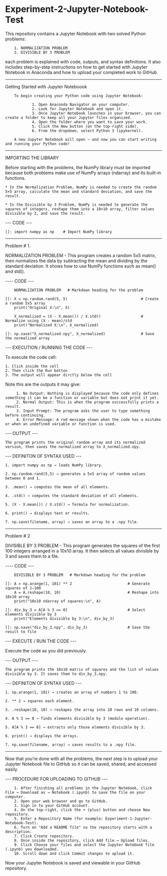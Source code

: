 # Experiment-2-Jupyter-Notebook-Test

This repository contains a Jupyter Notebook with two solved Python problems:

		1. NORMALIZATION PROBLEM
        2. DIVISIBLE BY 3 PROBLEM

each problem is explained with code, outputs, and syntax definitions. It also includes step-by-step instructions on how to get started with Jupyter Notebook in Anaconda and how to upload your completed work to GitHub.

_____________________________________

Getting Started with Jupyter Noteboook

        To begin creating your Python code using Jupyter Notebook:
        
                1. Open Anaconda Navigator on your computer.
                2. Look for Jupyter Notebook and open it.
                3. Once Jupyter Notebook launches in your browser, you can create a folder to keep all your Jupyter files organized.
                4. Open the folder where you want to save your work.
                5. Click the New button (on the top-right side).
                6. From the dropdown, select Python 3 (ipykernel).
                
        A new Jupyter Notebook will open — and now you can start writing and running your Python code!

_____________________________________

IMPORTING THE LIBRARY

Before starting with the problems, the NumPy library must be imported because both problems make use of NumPy arrays (ndarray) and its built-in functions.

	* In the Normalization Problem, NumPy is needed to create the random 5×5 array, calculate the mean and standard deviation, and save the result.

	* In the Divisible by 3 Problem, NumPy is needed to generate the squares of integers, reshape them into a 10×10 array, filter values divisible by 3, and save the result.

--- CODE ---

	[]: import numpy as np    # Import NumPy library

_____________________________________

Problem # 1. 

NORMALIZATION PROBLEM
                       - This program creates a random 5x5 matrix, then normalizes the data by subtracting the mean and dividing by the standard deviation. It shows how to use NumPy functions such as mean() and std().

---- CODE ---

		NORMALIZATION PROBLEM   # Markdown heading for the problem

	[]: X = np.random.rand(5, 5)                                 # Create a random 5x5 array
		print("Original X:\n", X)
  
  		X_normalized = (X - X.mean()) / X.std()                  # Normalize using (X - mean)/std
    	print("Normalized X:\n", X_normalized)

	[]: np.save("X_normalized.npy", X_normalized)                # Save the normalized array

--- EXECUTION / RUNNING THE CODE ---

To execute the code cell:

	1. Click inside the cell
	2. Then click the Run botton
	3. The output will appear dirctly below the cell

Note this are the outputs it may give:

         1. No Output: Nothing is displayed because the code only defines something it can be a function or variable but does not print it yet.
         2. Normal Output: This is when the program successfully prints a result. 
         3. Input Prompt: The program asks the user to type something before continuing.
         4. Error Message: A red message shown when the code has a mistake or when an undefined variable or function is used.
 

--- OUTPUT ---
	
 	The program prints the original random array and its normalized version, then saves the normalized array to X_normalized.npy.
 
--- DEFINITON OF SYNTAX USED ---

	1. import numpy as np → loads NumPy library.

	2. np.random.rand(5,5) → generates a 5x5 array of random values between 0 and 1.

	3. .mean() → computes the mean of all elements.

	4. .std() → computes the standard deviation of all elements.

	5. (X - X.mean()) / X.std() → formula for normalization.

	6. print() → displays text or results.

	7. np.save(filename, array) → saves an array to a .npy file.



_____________________________________


Problem # 2

DIVISIBLE BY 3 PROBLEM
                       - This program generates the squares of the first 100 integers arranged in a 10x10 array. It then selects all values divisible by 3 and saves them to a file.

---- CODE ---

		DIVISIBLE BY 3 PROBLEM   # Markdown heading for the problem

	[]: A = np.arange(1, 101) ** 2                         # Generate squares of 1–100
   		A = A.reshape(10, 10)                              # Reshape into 10x10 array
    	print("10x10 ndarray of squares:\n", A)

	[]: div_by_3 = A[A % 3 == 0]                           # Select elements divisible by 3
    	print("Elements divisible by 3:\n", div_by_3)

	[]: np.save("div_by_3.npy", div_by_3)                  # Save the result to file

--- EXECUTE / RUN THE CODE ---

Execute the code as you did previously.

--- OUTPUT ---

	The program prints the 10x10 matrix of squares and the list of values divisible by 3. It saves them to div_by_3.npy.

--- DEFINITON OF SYNTAX USED ---

	1. np.arange(1, 101) → creates an array of numbers 1 to 100.

	2. ** 2 → squares each element.

	3. .reshape(10, 10) → reshapes the array into 10 rows and 10 columns.

	4. A % 3 == 0 → finds elements divisible by 3 (modulo operation).

	5. A[A % 3 == 0] → extracts only those elements divisible by 3.

	6. print() → displays the arrays.

	7. np.save(filename, array) → saves results to a .npy file.

_____________________________________


Now that you’re done with all the problems, the next step is to upload your Jupyter Notebook file to GitHub so it can be saved, shared, and accessed easily.

--- PROCEDURE FOR UPLOADING TO GITHUB ---

        1. After finishing all problems in the Jupyter Notebook, click File → Download as → Notebook (.ipynb) to save the file on your computer.
        2. Open your web browser and go to GitHub.
        3. Sign in to your GitHub account.
        4. On the top-right, click the + (plus) button and choose New repository.
        5. Enter a Repository Name (for example: Experiment-1-Jupyter-Notebook-Test).
        6. Turn on "Add a README file" so the repository starts with a description.
        7. Click Create repository.
        8. Once inside the repository, click Add file → Upload files.
        9. Click Choose your files and select the Jupyter Notebook file (.ipynb) you downloaded.
        10. Scroll down and click Commit changes to upload it.

Now your Jupyter Notebook is saved and viewable in your GitHub repository. 








